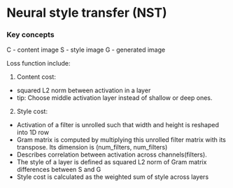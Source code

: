 # Neural style transfer (NST)

### Key concepts

C - content image
S - style image
G - generated image

Loss function include:

1. Content cost:

- squared L2 norm between activation in a layer
- tip: Choose middle activation layer instead of shallow or deep ones.

2. Style cost:

- Activation of a filter is unrolled such that width and height is reshaped into 1D row
- Gram matrix is computed by multiplying this unrolled filter matrix with its transpose. Its dimension is (num_filters, num_filters)
- Describes correlation between activation across channels(filters).
- The style of a layer is defined as squared L2 norm of Gram matrix differences between S and G
- Style cost is calculated as the weighted sum of style across layers
